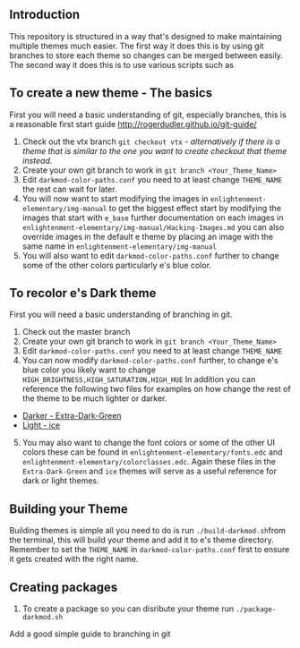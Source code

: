 ## Introduction
This repository is structured in a way that's designed to make maintaining multiple themes much easier. The first way it does this is by using git branches to store each theme so changes can be merged between easily. The second way it does this is to use various scripts such as

## To create a new theme - The basics
First you will need a basic understanding of git, especially branches, this is a reasonable first start guide http://rogerdudler.github.io/git-guide/
1. Check out the vtx branch `git checkout vtx` - _alternatively if there is a theme that is similar to the one you want to create checkout that theme instead._
2. Create your own git branch to work in `git branch <Your_Theme_Name>`
3. Edit `darkmod-color-paths.conf` you need to at least change `THEME_NAME` the rest can wait for later.
4. You will now want to start modifying the images in `enlightenment-elementary/img-manual` to get the biggest effect start by modifying the images that start with `e_base` further documentation on each images in `enlightenment-elementary/img-manual/Hacking-Images.md` you can also override images in the default e theme by placing an image with the same name in `enlightenment-elementary/img-manual`
5. You will also want to edit `darkmod-color-paths.conf` further to change some of the other colors particularly e's blue color.

## To recolor e's Dark theme
First you will need a basic understanding of branching in git.
1. Check out the master branch
2. Create your own git branch to work in `git branch <Your_Theme_Name>`
3. Edit `darkmod-color-paths.conf` you need to at least change `THEME_NAME`
4. You can now modify `darkmod-color-paths.conf` further, to change e's blue color you likely want to change `HIGH_BRIGHTNESS,HIGH_SATURATION,HIGH_HUE`
In addition you can reference the following two files for examples on how change the rest of the theme to be much lighter or darker.
  * [Darker - Extra-Dark-Green](https://github.com/simotek/Enlightenment-Themes/blob/Extra-Dark-Green/darkmod-color-paths.conf)
  * [Light - ice](https://github.com/simotek/Enlightenment-Themes/blob/ice/darkmod-color-paths.conf)
5. You may also want to change the font colors or some of the other UI colors these can be found in `enlightenment-elementary/fonts.edc` and `enlightenment-elementary/colorclasses.edc`. Again these files in the `Extra-Dark-Green` and `ice` themes will serve as a useful reference for dark or light themes.

## Building your Theme
Building themes is simple all you need to do is run `./build-darkmod.sh`from the terminal, this will build your theme and add it to e's theme directory. Remember to set the `THEME_NAME` in `darkmod-color-paths.conf` first to ensure it gets created with the right name.

## Creating packages
1. To create a package so you can disribute your theme run `./package-darkmod.sh`


<Todo> Add a good simple guide to branching in git
